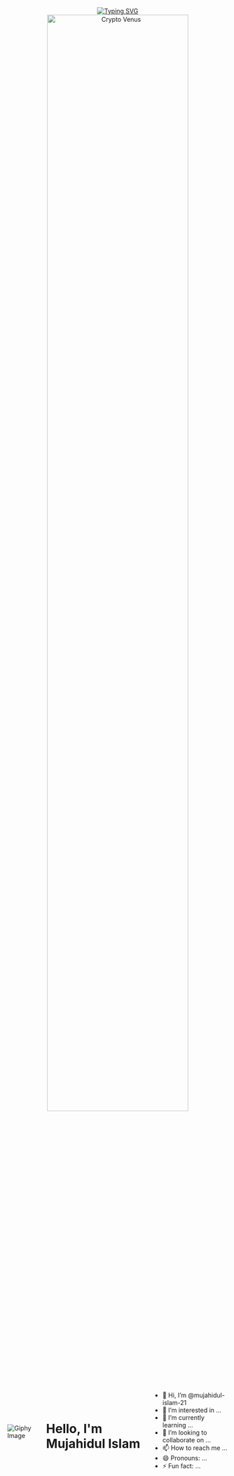 
<div align="center">
  <a href="https://git.io/typing-svg"><img src="https://readme-typing-svg.demolab.com?font=Comic+Sans+MS&size=30&pause=1000&center=true&width=720&lines=Hi, There! I am a web developer;and 2+years+of+Experience+in+Web+and+Mobile responsive." alt="Typing SVG" /></a>
</div>
<div align="center">
  <img src="https://github.com/SP-XD/SP-XD/blob/main/images/dev-working_rounded.gif?raw=true" href="https://github.com/venuswhispers" alt="Crypto Venus"  width="80%"/><br> 
  



</div>






<div style="display: flex; justify-content: center; align-items: center;">


  


  <!-- Image Section -->
  <div>
    <img src="https://media3.giphy.com/media/jRf5fsn8G6YaogAWxn/200w.webp?cid=ecf05e4780pjr49nlnbyxwkdm2q6s3r3l10mpti65k3ukaht&rid=200w.webp&ct=s" alt="Giphy Image">
  </div>
  
  <!-- Text Section -->
  <div style="margin-left: 20px;">
    <h1>
      Hello, I'm Mujahidul Islam
      <!-- <img src="https://media.giphy.com/media/hvRJCLFzcasrR4ia7z/giphy.gif" width="30px"/> -->
    </h1>
  </div>


  - 👋 Hi, I’m @mujahidul-islam-21
- 👀 I’m interested in ...
- 🌱 I’m currently learning ...
- 💞️ I’m looking to collaborate on ...
- 📫 How to reach me ...
- 😄 Pronouns: ...
- ⚡ Fun fact: ...

<!---
mujahidul-islam-21/mujahidul-islam-21 is a ✨ special ✨ repository because its README.md (this file) appears on your GitHub profile.
You can click the Preview link to take a look at your changes.
--->
</div>

